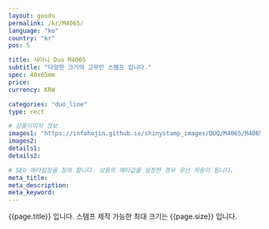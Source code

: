 ```yaml
---
layout: goods
permalink: /kr/M4065/
language: "ko"
country: "kr"
pos: 5

title: 샤이니 Duo M4065
subtitle: "다양한 크기의 고무인 스템프 입니다."
spec: 40x65mm
price:
currency: KRW

categories: "duo_line"
type: rect

# 상품이미지 정보
images1: "https://infohojin.github.io/shinystamp_images/DUO/M4065/M4065_1.jpg"
images2:
details1:
details2:    

# SEO 메타설정을 정의 합니다. 상품의 메타값을 설정한 경우 우선 적용이 됩니다.
meta_title: 
meta_description:
meta_keyword:
---
```


{{page.title}} 입니다. 스템프 제작 가능한 최대 크기는 {{page.size}} 입니다.